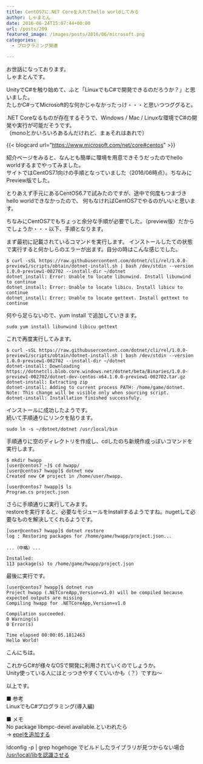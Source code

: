 ```yaml
---
title: CentOS7に.NET Coreを入れてhello worldしてみる
author: しゃまとん
date: 2016-06-24T15:07:44+00:00
url: /posts/209
featured_image: /images/posts/2016/06/microsoft.png
categories:
  - プログラミング関連

---
```

お世話になっております。  
しゃまとんです。

UnityでC#を触り始めて、ふと「LinuxでもC#で開発できるのだろうか？」と思いました。  
たしかC#ってMicrosoft的な何かじゃなかったっけ・・・と思いつつググると。

.NET Coreなるものが存在するそうで、Windows / Mac / Linuxな環境でC#の開発や実行が可能だそうです。  
（monoとかいろいろあるんだけれど、まぁそれはあれで）

{{< blogcard url="https://www.microsoft.com/net/core#centos" >}}

紹介ページをみると、なんとも簡単に環境を用意できそうだったのでhello worldするまでやってみました。  
サイトではCentOS7.1向けの手順となっていました（2016/06時点）。ちなみにPreview版でした。

とりあえず手元にあるCentOS6.7で試みたのですが、途中で何度もつまづきhello worldできなかったので、
何もなければCentOS7でやるのがいいと思います。

ちなみにCentOS7でもちょっと余分な手順が必要でした。（preview版）だからでしょうか・・・以下、手順となります。

まず最初に記載されているコマンドを実行します。
インストールしたての状態で実行すると何かしらのエラーが出ます。自分の時はこんな感じでした。

```shell
$ curl -sSL https://raw.githubusercontent.com/dotnet/cli/rel/1.0.0-preview1/scripts/obtain/dotnet-install.sh | bash /dev/stdin --version 1.0.0-preview1-002702 --install-dir ~/dotnet
dotnet_install: Error: Unable to locate libunwind. Install libunwind to continue
dotnet_install: Error: Unable to locate libicu. Install libicu to continue
dotnet_install: Error: Unable to locate gettext. Install gettext to continue
```

何やら足らないので、yum install で追加していきます。

```shell
sudo yum install libunwind libicu gettext
```

これで再度実行してみます。

```shell
$ curl -sSL https://raw.githubusercontent.com/dotnet/cli/rel/1.0.0-preview1/scripts/obtain/dotnet-install.sh | bash /dev/stdin --version 1.0.0-preview1-002702 --install-dir ~/dotnet
dotnet-install: Downloading https://dotnetcli.blob.core.windows.net/dotnet/beta/Binaries/1.0.0-preview1-002702/dotnet-dev-centos-x64.1.0.0-preview1-002702.tar.gz
dotnet-install: Extracting zip
dotnet-install: Adding to current process PATH: /home/game/dotnet. Note: This change will be visible only when sourcing script.
dotnet-install: Installation finished successfuly.
```

インストールに成功したようです。  
続いて手順通りにリンクを貼ります。

```shell
sudo ln -s ~/dotnet/dotnet /usr/local/bin
```

手順通りに空のディレクトリを作成し、cdしたのち新規作成っぽいコマンドを実行します。

```shell
$ mkdir hwapp
[user@centos7 ~]$ cd hwapp/
[user@centos7 hwapp]$ dotnet new
Created new C# project in /home/user/hwapp.

[user@centos7 hwapp]$ ls
Program.cs project.json
```

さらに手順通りに実行してみます。  
restoreを実行すると、必要なモジュールをInstallするようですね。nugetして必要なものを解決してくれるようです。

```shell
[user@centos7 hwapp]$ dotnet restore
log : Restoring packages for /home/game/hwapp/project.json...

...（中略）...

Installed:
113 package(s) to /home/game/hwapp/project.json
```

最後に実行です。

```shell
[user@centos7 hwapp]$ dotnet run
Project hwapp (.NETCoreApp,Version=v1.0) will be compiled because expected outputs are missing
Compiling hwapp for .NETCoreApp,Version=v1.0

Compilation succeeded.
0 Warning(s)
0 Error(s)

Time elapsed 00:00:05.1812463
Hello World!
```

こんにちは。

これからC#が様々なOSで開発に利用されていくのでしょうか。  
Unity使っている人にはとっつきやすくていいかも（？）ですね〜

以上です。

■ 参考  
LinuxでもC#プログラミング(導入編)

■ メモ  
No package libmpc-devel available.といわれたら  
→ [epelを追加する  
][2] 

ldconfig -p | grep hogehoge でビルドしたライブラリが見つからない場合[  
/usr/local/libを認識させる][3]

 [2]: http://www.kakiro-web.com/linux/centos6-epel-install.html
 [3]: http://blog.goo.ne.jp/asakurah/e/7f9cdf8cbada8841c388ece8cd421432